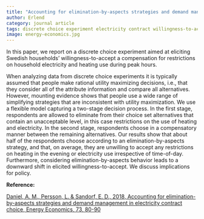 ```yaml
---
title: "Accounting for elimination-by-aspects strategies and demand management in electricity contract choice"
author: Erlend
category: journal article
tags: discrete choice experiment electricity contract willingness-to-accept houshold elimination-by-aspects
image: energy-economics.jpg
---
```


In this paper, we report on a discrete choice experiment aimed at eliciting Swedish households’ willingness-to-accept a compensation for restrictions on household electricity and heating use during peak hours.

When analyzing data from discrete choice experiments it is typically assumed that people make rational utility maximizing decisions, i.e., that they consider all of the attribute information and compare all alternatives. However, mounting evidence shows that people use a wide range of simplifying strategies that are inconsistent with utility maximization. We use a flexible model capturing a two-stage decision process. In the first stage, respondents are allowed to eliminate from their choice set alternatives that contain an unacceptable level, in this case restrictions on the use of heating and electricity. In the second stage, respondents choose in a compensatory manner between the remaining alternatives. Our results show that about half of the respondents choose according to an elimination-by-aspects strategy, and that, on average, they are unwilling to accept any restrictions on heating in the evening or electricity use irrespective of time-of-day. Furthermore, considering elimination-by-aspects behavior leads to a downward shift in elicited willingness-to-accept. We discuss implications for policy.

**Reference:**

[Daniel, A. M., Persson, L. & Sandorf, E. D., 2018, Accounting for elimination-by-aspects strategies and demand management in electricity contract choice, Energy Economics, 73, 80-90 ](https://www.sciencedirect.com/science/article/pii/S0140988318301762)

